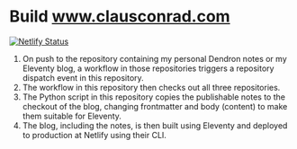 # Build www.clausconrad.com

[![Netlify Status](https://api.netlify.com/api/v1/badges/7fa0cae1-5c3a-4f12-beae-1ca61a3da0d1/deploy-status)](https://app.netlify.com/sites/cconrad/deploys)

1. On push to the repository containing my personal Dendron notes or my Eleventy blog, a workflow in those repositories triggers a repository dispatch event in this repository.
2. The workflow in this repository then checks out all three repositories.
3. The Python script in this repository copies the publishable notes to the checkout of the blog, changing frontmatter and body (content) to make them suitable for Eleventy.
4. The blog, including the notes, is then built using Eleventy and deployed to production at Netlify using their CLI.
